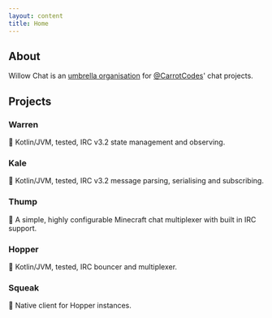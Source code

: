 ```yaml
---
layout: content
title: Home
---
```


## About

Willow Chat is an [umbrella organisation](https://github.com/willowchat) for [@CarrotCodes](https://www.twitter.com/carrotcodes)' chat projects.

## Projects

### Warren [<i class="fa fa-github"></i>](https://github.com/willowchat/warren)

🐇 Kotlin/JVM, tested, IRC v3.2 state management and observing.

### Kale [<i class="fa fa-github"></i>](https://github.com/willowchat/kale)

🌿 Kotlin/JVM, tested, IRC v3.2 message parsing, serialising and subscribing.

### Thump [<i class="fa fa-github"></i>](https://github.com/willowchat/thump)

💬 A simple, highly configurable Minecraft chat multiplexer with built in IRC support.

### Hopper [<i class="fa fa-github"></i>](https://github.com/willowchat/hopper)

🔀 Kotlin/JVM, tested, IRC bouncer and multiplexer.

### Squeak [<i class="fa fa-github"></i>](https://github.com/willowchat/squeak)

💬 Native client for Hopper instances.
